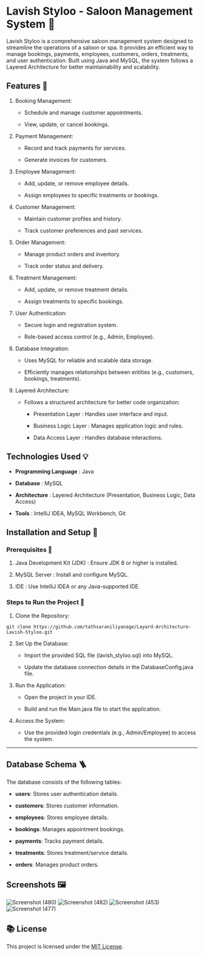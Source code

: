 # Lavish Styloo - Saloon Management System 🚀

Lavish Styloo is a comprehensive saloon management system designed to streamline the operations of a saloon or spa. It provides an efficient way to manage bookings, payments, employees, customers, orders, treatments, and user authentication. Built using Java and MySQL, the system follows a Layered Architecture for better maintainability and scalability.


## Features 🌟

1. Booking Management:

    - Schedule and manage customer appointments.

    - View, update, or cancel bookings.

2. Payment Management:

    - Record and track payments for services.

    - Generate invoices for customers.

3. Employee Management:

    - Add, update, or remove employee details.

    - Assign employees to specific treatments or bookings.

4. Customer Management:

    - Maintain customer profiles and history.

    - Track customer preferences and past services.

5. Order Management:

    - Manage product orders and inventory.

    - Track order status and delivery.

7. Treatment Management:

    - Add, update, or remove treatment details.

    - Assign treatments to specific bookings.

8. User Authentication:

    - Secure login and registration system.

    - Role-based access control (e.g., Admin, Employee).

9. Database Integration:

    - Uses MySQL for reliable and scalable data storage.

    - Efficiently manages relationships between entities (e.g., customers, bookings, treatments).

10. Layered Architecture:

    - Follows a structured architecture for better code organization:

        - Presentation Layer : Handles user interface and input.

        - Business Logic Layer : Manages application logic and rules.

        - Data Access Layer : Handles database interactions.


## Technologies Used 💡

   - **Programming Language** : Java

   - **Database** : MySQL

   - **Architecture** : Layered Architecture (Presentation, Business Logic, Data Access)

   - **Tools** : IntelliJ IDEA, MySQL Workbench, Git


## Installation and Setup 📍

### Prerequisites 🔗

   1. Java Development Kit (JDK) : Ensure JDK 8 or higher is installed.

   2. MySQL Server : Install and configure MySQL.

   3. IDE : Use IntelliJ IDEA or any Java-supported IDE.


### Steps to Run the Project 🔗

1. Clone the Repository:

  ```
  git clone https://github.com/tathsaraniliyanage/Layard-Architecture-Lavish-Styloo.git
  ```

2. Set Up the Database:

   - Import the provided SQL file (lavish_styloo.sql) into MySQL.

   - Update the database connection details in the DatabaseConfig.java file.

3. Run the Application:

   - Open the project in your IDE.

   - Build and run the Main.java file to start the application.

4. Access the System:

   - Use the provided login credentials (e.g., Admin/Employee) to access the system.



---

## Database Schema 🪜

The database consists of the following tables:

  - **users**: Stores user authentication details.

  - **customers**: Stores customer information.

  - **employees**: Stores employee details.

  - **bookings**: Manages appointment bookings.

  - **payments**: Tracks payment details.

  - **treatments**: Stores treatment/service details.

  - **orders**: Manages product orders.



## Screenshots 🖼️
![Screenshot (480)](https://github.com/user-attachments/assets/5ad5eeef-e5e7-4590-bcc4-5534a66d86c2)
![Screenshot (482)](https://github.com/user-attachments/assets/a9c39ff6-01c0-4c27-a445-67916c6b5085)
![Screenshot (453)](https://github.com/user-attachments/assets/a1595a8e-8fad-43c1-845e-d87c20a03034)
![Screenshot (477)](https://github.com/user-attachments/assets/91d1541c-1ed0-4bdd-ab4c-9e3deaf1f296)





## 📚 License

This project is licensed under the [MIT License](LICENSE).
